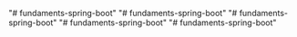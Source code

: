 "# fundaments-spring-boot" 
"# fundaments-spring-boot" 
"# fundaments-spring-boot" 
"# fundaments-spring-boot" 
"# fundaments-spring-boot" 
